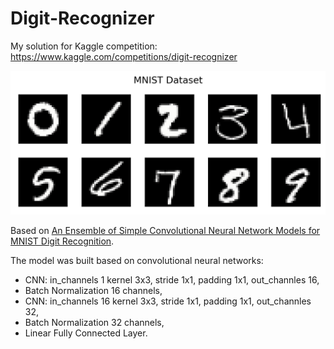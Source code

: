 # Digit-Recognizer
My solution for Kaggle competition: https://www.kaggle.com/competitions/digit-recognizer  

![alt text](https://github.com/MKastek/Digit-Recognizer/blob/97dffedc9eaf4c1c7d3265c6f5f73d656ab05e4b/images/mnist_dataset.png)

Based on [An Ensemble of Simple Convolutional Neural Network Models for MNIST Digit Recognition](https://arxiv.org/abs/2008.10400).  

The model was built based on convolutional neural networks:

- CNN: in_channels 1 kernel 3x3, stride 1x1, padding 1x1, out_channles 16,
- Batch Normalization 16 channels,
- CNN: in_channels 16 kernel 3x3, stride 1x1, padding 1x1, out_channles 32,
- Batch Normalization 32 channels,
- Linear Fully Connected Layer.
